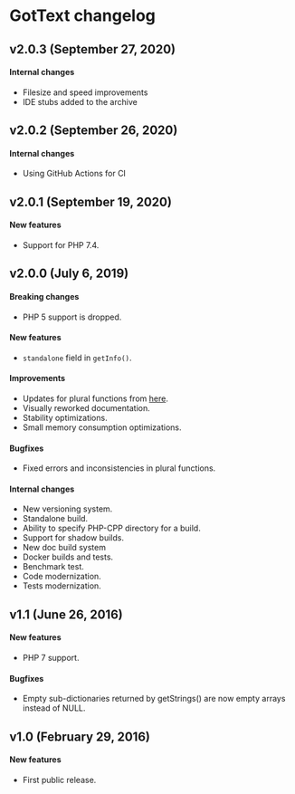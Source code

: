 GotText changelog
=================

v2.0.3 (September 27, 2020)
---------------------------

#### Internal changes
- Filesize and speed improvements
- IDE stubs added to the archive



v2.0.2 (September 26, 2020)
---------------------------

#### Internal changes
- Using GitHub Actions for CI



v2.0.1 (September 19, 2020)
---------------------------

#### New features
- Support for PHP 7.4.



v2.0.0 (July 6, 2019)
---------------------

#### Breaking changes
- PHP 5 support is dropped.

#### New features
- `standalone` field in `getInfo()`.

#### Improvements
- Updates for plural functions from [here](https://github.com/translate/l10n-guide/commits/master/docs/l10n/pluralforms.rst).
- Visually reworked documentation.
- Stability optimizations.
- Small memory consumption optimizations.

#### Bugfixes
- Fixed errors and inconsistencies in plural functions.

#### Internal changes
- New versioning system.
- Standalone build.
- Ability to specify PHP-CPP directory for a build.
- Support for shadow builds.
- New doc build system
- Docker builds and tests.
- Benchmark test.
- Code modernization.
- Tests modernization.



v1.1 (June 26, 2016)
--------------------

#### New features
- PHP 7 support.

#### Bugfixes
- Empty sub-dictionaries returned by getStrings() are now empty arrays instead of NULL.



v1.0 (February 29, 2016)
------------------------

#### New features
- First public release.
